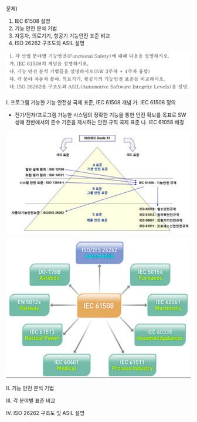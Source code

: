 문제)
1. IEC 61508 설명
2. 기능 안전 분석 기법
3. 자동차, 의료기기, 항공기 기능안전 표준 비교
4. ISO 26262 구조도와 ASIL 설명


![Alt text](./images/DS001_1.png)

I. 프로그램 가능한 기능 안전성 국제 표준, IEC 61508 개념
가. IEC 61508 정의
- 전기/전자/프로그램 가능한 시스템의 정확한 기능을 통한 안전 확보를 목표로 SW 생애 전반에서의 준수 기준을 제시하는 안전 규칙 국제 표준
나. IEC 61058 배경

![Alt text](./images/DS001_2.png)

![Alt text](./images/DS001_3.png)

II. 기능 안전 분석 기법

III. 각 분야별 표준 비교

IV. ISO 26262 구조도 및 ASIL 설명

